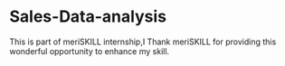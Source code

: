 # Sales-Data-analysis
This is part of meriSKILL  internship,I Thank meriSKILL for providing this wonderful opportunity to enhance my skill.

